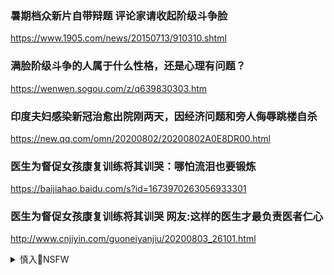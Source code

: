### 暑期档众新片自带辩题 评论家请收起阶级斗争脸
https://www.1905.com/news/20150713/910310.shtml

### 满脸阶级斗争的人属于什么性格，还是心理有问题？
https://wenwen.sogou.com/z/q639830303.htm

### 印度夫妇感染新冠治愈出院刚两天，因经济问题和旁人侮辱跳楼自杀
https://new.qq.com/omn/20200802/20200802A0E8DR00.html

### 医生为督促女孩康复训练将其训哭：哪怕流泪也要锻炼
https://baijiahao.baidu.com/s?id=1673970263056933301

### 医生为督促女孩康复训练将其训哭 网友:这样的医生才最负责医者仁心
http://www.cnjiyin.com/guoneiyanjiu/20200803_26101.html

<details><summary>慎入🔞NSFW</summary>

Not Safe For Work
![](https://upload.wikimedia.org/wikipedia/commons/thumb/d/d3/Biohazard_Symbol_Specification.png/210px-Biohazard_Symbol_Specification.png)

<details><summary><b>风险自理Use At Your Own Risk🈲</summary>

音乐傅老师
@SGRSKxdgK32Vx8Q
且不说参加越战正义与否，仅这卖命的结局就令人唏嘘。
`EewAtBMU4AAUcFk (1080×1440)`<br>
![](https://pbs.twimg.com/media/EewAtBMU4AAUcFk?format=jpg&name=orig)

### 被邓xp搞掉的15名zgg家领d人
https://history.creaders.net/2020/08/02/2252136.html

</details>
</details>
